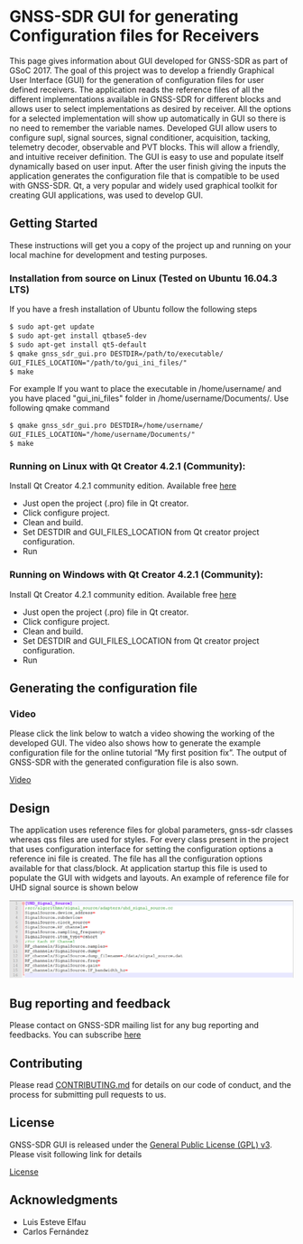 # GNSS-SDR GUI for generating Configuration files for Receivers

This page gives information about GUI developed for GNSS-SDR as part of GSoC 2017. The goal of this project was to develop a friendly Graphical User Interface (GUI) for the generation of configuration files for user defined receivers. The application reads the reference files of all the different implementations available in GNSS-SDR for different blocks and allows user to select implementations as desired by receiver.  All the options for a selected implementation will show up automatically in GUI so there is no need to remember the variable names. Developed GUI allow users to configure supl, signal sources, signal conditioner, acquisition, tacking, telemetry decoder, observable and PVT blocks. This will allow a friendly, and intuitive receiver definition. The GUI is easy to use and populate itself dynamically based on user input. After the user finish giving the inputs the application generates the configuration file that is compatible to be used with GNSS-SDR. Qt, a very popular and widely used graphical toolkit for creating GUI applications, was used to develop GUI.


## Getting Started

These instructions will get you a copy of the project up and running on your local machine for development and testing purposes.

### Installation from source on Linux (Tested on Ubuntu 16.04.3 LTS)

If you have a fresh installation of Ubuntu follow the following steps

```
$ sudo apt-get update
$ sudo apt-get install qtbase5-dev
$ sudo apt-get install qt5-default
$ qmake gnss_sdr_gui.pro DESTDIR=/path/to/executable/ GUI_FILES_LOCATION="/path/to/gui_ini_files/"
$ make
```

For example If you want to place the executable in /home/username/ and you have placed "gui_ini_files" folder in /home/username/Documents/. Use following qmake command 

```
$ qmake gnss_sdr_gui.pro DESTDIR=/home/username/ GUI_FILES_LOCATION="/home/username/Documents/"
$ make
```

### Running on Linux with Qt Creator 4.2.1 (Community):

Install Qt Creator 4.2.1 community edition. Available free [here](https://info.qt.io/download-qt-for-application-development)

*	Just open the project (.pro) file in Qt creator.
*	Click configure project.
*	Clean and build.
*	Set DESTDIR and GUI_FILES_LOCATION from Qt creator project configuration.
*	Run

### Running on Windows with Qt Creator 4.2.1 (Community):

Install Qt Creator 4.2.1 community edition. Available free [here](https://info.qt.io/download-qt-for-application-development)

*	Just open the project (.pro) file in Qt creator.
*	Click configure project.
*	Clean and build.
*	Set DESTDIR and GUI_FILES_LOCATION from Qt creator project configuration.
*	Run


## Generating the configuration file

### Video 

Please click the link below to watch a video showing the working of the developed GUI. The video also shows how to generate the example configuration file for the online tutorial “My first position fix”. The output of GNSS-SDR with the generated configuration file is also sown.

[Video](https://streamable.com/casws)

## Design

The application uses reference files for global parameters, gnss-sdr classes whereas qss files are used for styles. For every class present in the project that uses configuration interface for setting the configuration options a reference ini file is created.  The file has all the configuration options available for that class/block. At application startup this file is used to populate the GUI with widgets and layouts. An example of reference file for UHD signal source is shown below

![UHD reference file](/docs/uhd_reference_file.png)



## Bug reporting and feedback

Please contact on GNSS-SDR mailing list for any bug reporting and feedbacks. You can subscribe [here](https://sourceforge.net/projects/gnss-sdr/lists/gnss-sdr-developers)


## Contributing

Please read [CONTRIBUTING.md](https://github.com/gnss-sdr/gnss-sdr/blob/master/CONTRIBUTING.md) for details on our code of conduct, and the process for submitting pull requests to us.


## License

GNSS-SDR GUI is released under the [General Public License (GPL) v3](http://www.gnu.org/licenses/gpl.html). Please visit following link for details

[License](https://github.com/gnss-sdr/gnss-sdr#about-the-software-license)

## Acknowledgments

* Luis Esteve Elfau 
* Carlos Fernández

